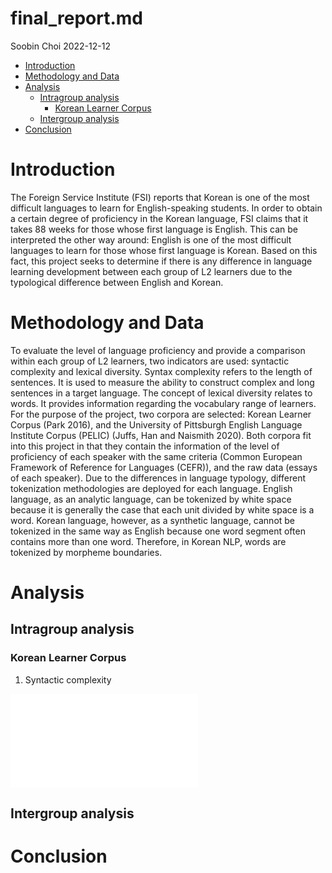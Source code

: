 final_report.md
================
Soobin Choi
2022-12-12

- <a href="#introduction" id="toc-introduction">Introduction</a>
- <a href="#methodology-and-data"
  id="toc-methodology-and-data">Methodology and Data</a>
- <a href="#analysis" id="toc-analysis">Analysis</a>
  - <a href="#intragroup-analysis" id="toc-intragroup-analysis">Intragroup
    analysis</a>
    - <a href="#korean-learner-corpus" id="toc-korean-learner-corpus">Korean
      Learner Corpus</a>
  - <a href="#intergroup-analysis" id="toc-intergroup-analysis">Intergroup
    analysis</a>
- <a href="#conclusion" id="toc-conclusion">Conclusion</a>

# Introduction

The Foreign Service Institute (FSI) reports that Korean is one of the
most difficult languages to learn for English-speaking students. In
order to obtain a certain degree of proficiency in the Korean language,
FSI claims that it takes 88 weeks for those whose first language is
English. This can be interpreted the other way around: English is one of
the most difficult languages to learn for those whose first language is
Korean. Based on this fact, this project seeks to determine if there is
any difference in language learning development between each group of L2
learners due to the typological difference between English and Korean.

# Methodology and Data

To evaluate the level of language proficiency and provide a comparison
within each group of L2 learners, two indicators are used: syntactic
complexity and lexical diversity. Syntax complexity refers to the length
of sentences. It is used to measure the ability to construct complex and
long sentences in a target language. The concept of lexical diversity
relates to words. It provides information regarding the vocabulary range
of learners. For the purpose of the project, two corpora are selected:
Korean Learner Corpus (Park 2016), and the University of Pittsburgh
English Language Institute Corpus (PELIC) (Juffs, Han and Naismith
2020). Both corpora fit into this project in that they contain the
information of the level of proficiency of each speaker with the same
criteria (Common European Framework of Reference for Languages (CEFR)),
and the raw data (essays of each speaker). Due to the differences in
language typology, different tokenization methodologies are deployed for
each language. English language, as an analytic language, can be
tokenized by white space because it is generally the case that each unit
divided by white space is a word. Korean language, however, as a
synthetic language, cannot be tokenized in the same way as English
because one word segment often contains more than one word. Therefore,
in Korean NLP, words are tokenized by morpheme boundaries.

# Analysis

## Intragroup analysis

### Korean Learner Corpus

1.  Syntactic complexity

![Korean Learners’ Syntactic Complexity by
Level](/Learning-Curve-Comparison/visual_aids/KLC_SC.pdf)

## Intergroup analysis

# Conclusion

